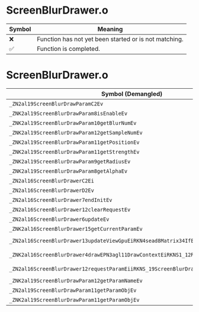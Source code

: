 # ScreenBlurDrawer.o
| Symbol | Meaning 
| ------------- | ------------- 
| :x: | Function has not yet been started or is not matching. 
| :white_check_mark: | Function is completed. 


# ScreenBlurDrawer.o
| Symbol (Demangled) | Symbol (Mangled) | Decompiled? |
| ------------- |  ------------- | ------------- |
| `_ZN2al19ScreenBlurDrawParamC2Ev` | `al::ScreenBlurDrawParam::ScreenBlurDrawParam(void)` | :white_check_mark: |
| `_ZNK2al19ScreenBlurDrawParam8isEnableEv` | `al::ScreenBlurDrawParam::isEnable(void)const` | :white_check_mark: |
| `_ZNK2al19ScreenBlurDrawParam10getBlurNumEv` | `al::ScreenBlurDrawParam::getBlurNum(void)const` | :white_check_mark: |
| `_ZNK2al19ScreenBlurDrawParam12getSampleNumEv` | `al::ScreenBlurDrawParam::getSampleNum(void)const` | :white_check_mark: |
| `_ZNK2al19ScreenBlurDrawParam11getPositionEv` | `al::ScreenBlurDrawParam::getPosition(void)const` | :white_check_mark: |
| `_ZNK2al19ScreenBlurDrawParam11getStrengthEv` | `al::ScreenBlurDrawParam::getStrength(void)const` | :white_check_mark: |
| `_ZNK2al19ScreenBlurDrawParam9getRadiusEv` | `al::ScreenBlurDrawParam::getRadius(void)const` | :white_check_mark: |
| `_ZNK2al19ScreenBlurDrawParam8getAlphaEv` | `al::ScreenBlurDrawParam::getAlpha(void)const` | :white_check_mark: |
| `_ZN2al16ScreenBlurDrawerC2Ei` | `al::ScreenBlurDrawer::ScreenBlurDrawer(int)` | :white_check_mark: |
| `_ZN2al16ScreenBlurDrawerD2Ev` | `al::ScreenBlurDrawer::~ScreenBlurDrawer()` | :white_check_mark: |
| `_ZN2al16ScreenBlurDrawer7endInitEv` | `al::ScreenBlurDrawer::endInit(void)` | :white_check_mark: |
| `_ZN2al16ScreenBlurDrawer12clearRequestEv` | `al::ScreenBlurDrawer::clearRequest(void)` | :white_check_mark: |
| `_ZN2al16ScreenBlurDrawer6updateEv` | `al::ScreenBlurDrawer::update(void)` | :white_check_mark: |
| `_ZNK2al16ScreenBlurDrawer15getCurrentParamEv` | `al::ScreenBlurDrawer::getCurrentParam(void)const` | :white_check_mark: |
| `_ZN2al16ScreenBlurDrawer13updateViewGpuEiRKN4sead8Matrix34IfEERKNS1_8Matrix44IfEE` | `al::ScreenBlurDrawer::updateViewGpu(int,sead::Matrix34<float> const&,sead::Matrix44<float> const&)` | :white_check_mark: |
| `_ZNK2al16ScreenBlurDrawer4drawEPN3agl11DrawContextEiRKNS1_12RenderBufferE` | `al::ScreenBlurDrawer::draw(agl::DrawContext *,int,agl::RenderBuffer const&)const` | :white_check_mark: |
| `_ZN2al16ScreenBlurDrawer12requestParamEiiRKNS_19ScreenBlurDrawParamE` | `al::ScreenBlurDrawer::requestParam(int,int,al::ScreenBlurDrawParam const&)` | :white_check_mark: |
| `_ZNK2al19ScreenBlurDrawParam12getParamNameEv` | `al::ScreenBlurDrawParam::getParamName(void)const` | :white_check_mark: |
| `_ZN2al19ScreenBlurDrawParam11getParamObjEv` | `al::ScreenBlurDrawParam::getParamObj(void)` | :white_check_mark: |
| `_ZNK2al19ScreenBlurDrawParam11getParamObjEv` | `al::ScreenBlurDrawParam::getParamObj(void)const` | :white_check_mark: |
